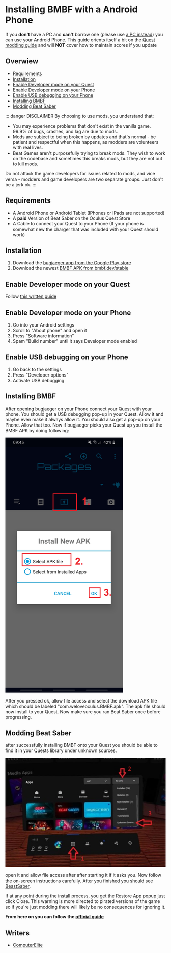 # Installing BMBF with a Android Phone
If you **don't** have a PC and **can't** borrow one (please use [a PC instead](https://bsmg.wiki/quest-modding.html)) you can use your Android Phone.
This guide orients itself a bit on the [Quest modding guide](https://bsmg.wiki/quest-modding.html) and will **NOT** cover how to maintain scores if you update

## Overwiew
- [Requirements](#requirements)
- [Installation](#installation)
- [Enable Developer mode on your Quest](#enable-developer-mode-on-your-quest)
- [Enable Developer mode on your Phone](#enable-developer-mode-on-your-phone)
- [Enable USB debugging on your Phone](#enable-usb-debugging-on-your-phone)
- [Installing BMBF](#installing-bmbf)
- [Modding Beat Saber](#modding-beat-saber)

::: danger DISCLAIMER
By choosing to use mods, you understand that:

* You may experience problems that don't exist in the vanilla game. 99.9% of bugs, crashes, and lag are due to mods.
* Mods are subject to being broken by updates and that's normal - be patient and respectful when this happens,
  as modders are volunteers with real lives.
* Beat Games aren't purposefully trying to break mods. They wish to work on the codebase and sometimes this breaks mods,
  but they are not out to kill mods.

Do not attack the game developers for issues related to mods, and vice versa -
modders and game developers are two separate groups. Just don't be a jerk ok.
:::

## Requirements
- A Android Phone or Android Tablet (IPhones or IPads are not supported)
- A **paid** Version of Beat Saber on the Oculus Quest Store
- A Cable to connect your Quest to your Phone (If your phone is somewhat new the charger that was included with your Quest should work)

## Installation
1. Download the [bugjaeger app from the Google Play store](https://play.google.com/store/apps/details?id=eu.sisik.hackendebug&hl=gsw&gl=US)
2. Download the newest [BMBF APK from bmbf.dev/stable](https://bmbf.dev/stable)

## Enable Developer mode on your Quest
Follow [this written guide](https://github.com/ComputerElite/wiki/wiki/Enable-Developer-Mode-for-OQ)

## Enable Developer mode on your Phone
1. Go into your Android settings
2. Scroll to "About phone" and open it
3. Press "Software information"
4. Spam "Build number" until it says Developer mode enabled

## Enable USB debugging on your Phone
1. Go back to the settings
2. Press "Developer options"
3. Activate USB debugging

## Installing BMBF
After opening bugjaeger on your Phone connect your Quest with your phone. You should get a USB debugging pop-up in your Quest. Allow it and maybe even make it always allow it. You should also get a pop-up on your Phone. Allow that too. Now if bugjaeger picks your Quest up you install the BMBF APK by doing following:

<img src="https://github.com/ComputerElite/wiki/blob/main/bugjaeger/InstallAPK.png" height="800">

After you pressed ok, allow file access and select the download APK file which should be labeled "com.weloveoculus.BMBF.apk". The apk file should now install to your Quest. Now make sure you ran Beat Saber once before progressing.

## Modding Beat Saber
after successfully installing BMBF onto your Quest you should be able to find it in your Quests library under unknown sources.

![UnknownMenu](https://github.com/ComputerElite/wiki/blob/main/bugjaeger/UnknownMenu.jpg)

open it and allow file access after after starting it if it asks you. Now follow the on-screen instructions carefully. After you finished you should see [BeastSaber](https://bsaber.com).

If at any point during the install process, you get the Restore App popup just click Close. This warning is more directed to pirated versions of the game so if you're just modding there will likely be no consequences for ignoring it.

**From here on you can follow the [official guide](https://bsmg.wiki/quest-modding.html#installing-mods)**

## Writers
- [ComputerElite](https://github.com/ComputerElite)
